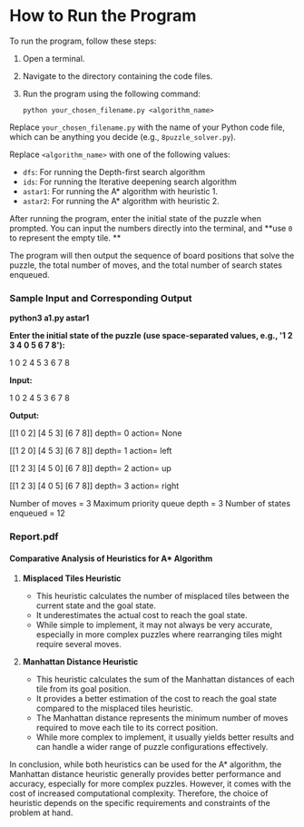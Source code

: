 # How to Run the Program

To run the program, follow these steps:

1. Open a terminal.
2. Navigate to the directory containing the code files.
3. Run the program using the following command:

   `python your_chosen_filename.py <algorithm_name>`

Replace `your_chosen_filename.py` with the name of your Python code file, which can be anything you decide (e.g., `8puzzle_solver.py`).

Replace `<algorithm_name>` with one of the following values:

- `dfs`: For running the Depth-first search algorithm
- `ids`: For running the Iterative deepening search algorithm
- `astar1`: For running the A\* algorithm with heuristic 1.
- `astar2`: For running the A\* algorithm with heuristic 2.

After running the program, enter the initial state of the puzzle when prompted. You can input the numbers directly into the terminal, and **use `0` to represent the empty tile. **

The program will then output the sequence of board positions that solve the puzzle, the total number of moves, and the total number of search states enqueued.

### Sample Input and Corresponding Output

**python3 a1.py astar1**

**Enter the initial state of the puzzle (use space-separated values, e.g., '1 2 3 4 0 5 6 7 8'):**

1 0 2 4 5 3 6 7 8

**Input:**

1 0 2
4 5 3
6 7 8

**Output:**

[[1 0 2]
 [4 5 3]
 [6 7 8]]
  depth= 0     action= None

[[1 2 0]
 [4 5 3]
 [6 7 8]]
  depth= 1     action= left

[[1 2 3]
 [4 5 0]
 [6 7 8]]
  depth= 2     action= up

[[1 2 3]
 [4 0 5]
 [6 7 8]]
  depth= 3     action= right

Number of moves =  3
Maximum priority queue depth =  3
Number of states enqueued = 12

### Report.pdf

#### Comparative Analysis of Heuristics for A* Algorithm

1. **Misplaced Tiles Heuristic**

   - This heuristic calculates the number of misplaced tiles between the current state and the goal state.
   - It underestimates the actual cost to reach the goal state.
   - While simple to implement, it may not always be very accurate, especially in more complex puzzles where rearranging tiles might require several moves.
2. **Manhattan Distance Heuristic**

   - This heuristic calculates the sum of the Manhattan distances of each tile from its goal position.
   - It provides a better estimation of the cost to reach the goal state compared to the misplaced tiles heuristic.
   - The Manhattan distance represents the minimum number of moves required to move each tile to its correct position.
   - While more complex to implement, it usually yields better results and can handle a wider range of puzzle configurations effectively.

In conclusion, while both heuristics can be used for the A* algorithm, the Manhattan distance heuristic generally provides better performance and accuracy, especially for more complex puzzles. However, it comes with the cost of increased computational complexity. Therefore, the choice of heuristic depends on the specific requirements and constraints of the problem at hand.

